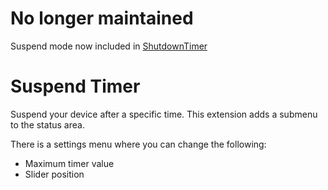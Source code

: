 No longer maintained
=============
Suspend mode now included in [ShutdownTimer](https://github.com/neumann-d/ShutdownTimer)

Suspend Timer
=============

Suspend your device after a specific time. This extension adds a submenu to the status area. 


There is a settings menu where you can change the following:
* Maximum timer value
* Slider position


